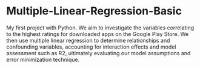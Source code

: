 # Multiple-Linear-Regression-Basic
My first project with Python. We aim to investigate the variables correlating to the highest ratings for downloaded apps on the Google Play Store.
We then use multiple linear regression to determine relationships and confounding variables, accounting for interaction effects and model assessment such as R2, ultimately evaluating our model assumptions and error minimization technique.
